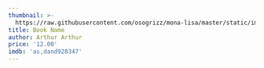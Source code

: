 ```yaml
---
thumbnail: >-
  https://raw.githubusercontent.com/osogrizz/mona-lisa/master/static/images/06njslexrkg-vwio0fasiw.jpg?token=AJxd3wqwDEo2HwzRf0TtsGy9_mrQAXTbks5cdxlDwA%3D%3D
title: Book Name
author: Arthur Arthur
price: '12.00'
imdb: 'as,dand928347'
---
```


